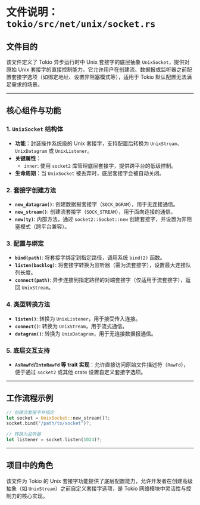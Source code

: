 # 文件说明：`tokio/src/net/unix/socket.rs`

## 文件目的  
该文件定义了 Tokio 异步运行时中 Unix 套接字的底层抽象 `UnixSocket`，提供对原始 Unix 套接字的直接控制能力。它允许用户在创建流、数据报或监听器之前配置套接字选项（如绑定地址、设置非阻塞模式等），适用于 Tokio 默认配置无法满足需求的场景。

---

## 核心组件与功能

### 1. **`UnixSocket` 结构体**
- **功能**：封装操作系统级的 Unix 套接字，支持配置后转换为 `UnixStream`、`UnixDatagram` 或 `UnixListener`。
- **关键属性**：
  - `inner`: 使用 `socket2` 库管理底层套接字，提供跨平台的低级控制。
- **生命周期**：当 `UnixSocket` 被丢弃时，底层套接字会被自动关闭。

### 2. **套接字创建方法**
- **`new_datagram()`**: 创建数据报套接字（`SOCK_DGRAM`），用于无连接通信。
- **`new_stream()`**: 创建流套接字（`SOCK_STREAM`），用于面向连接的通信。
- **`new(ty)`**: 内部方法，通过 `socket2::Socket::new` 创建套接字，并设置为非阻塞模式（跨平台兼容）。

### 3. **配置与绑定**
- **`bind(path)`**: 将套接字绑定到指定路径，调用系统 `bind(2)` 函数。
- **`listen(backlog)`**: 将套接字转换为监听器（需为流套接字），设置最大连接队列长度。
- **`connect(path)`**: 异步连接到指定路径的对端套接字（仅适用于流套接字），返回 `UnixStream`。

### 4. **类型转换方法**
- **`listen()`**: 转换为 `UnixListener`，用于接受传入连接。
- **`connect()`**: 转换为 `UnixStream`，用于流式通信。
- **`datagram()`**: 转换为 `UnixDatagram`，用于无连接数据报通信。

### 5. **底层交互支持**
- **`AsRawFd`/`IntoRawFd` 等 trait 实现**：允许直接访问原始文件描述符（`RawFd`），便于通过 `socket2` 或其他 crate 设置自定义套接字选项。

---

## 工作流程示例
```rust
// 创建流套接字并绑定
let socket = UnixSocket::new_stream()?;
socket.bind("/path/to/socket")?;

// 转换为监听器
let listener = socket.listen(1024)?;
```

---

## 项目中的角色  
该文件为 Tokio 的 Unix 套接字功能提供了底层配置能力，允许开发者在创建高级抽象（如 `UnixStream`）之前自定义套接字选项，是 Tokio 网络模块中灵活性与控制力的核心实现。
